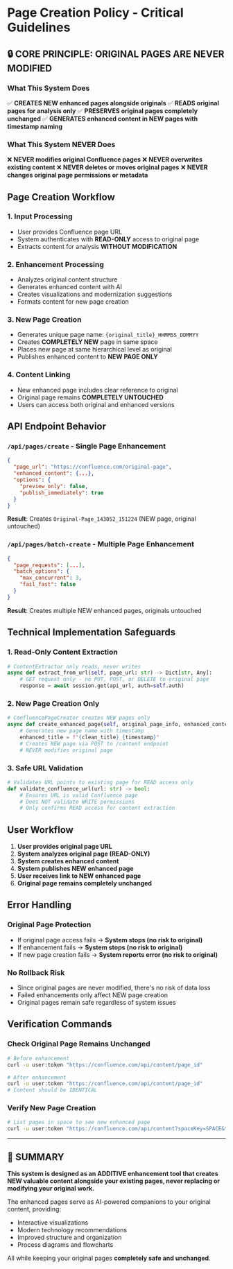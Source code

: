 # Page Creation Policy - Critical Guidelines

## 🔒 CORE PRINCIPLE: ORIGINAL PAGES ARE NEVER MODIFIED

### What This System Does
✅ **CREATES NEW enhanced pages alongside originals**
✅ **READS original pages for analysis only**
✅ **PRESERVES original pages completely unchanged**
✅ **GENERATES enhanced content in NEW pages with timestamp naming**

### What This System NEVER Does
❌ **NEVER modifies original Confluence pages**
❌ **NEVER overwrites existing content**
❌ **NEVER deletes or moves original pages**
❌ **NEVER changes original page permissions or metadata**

## Page Creation Workflow

### 1. Input Processing
- User provides Confluence page URL
- System authenticates with **READ-ONLY** access to original page
- Extracts content for analysis **WITHOUT MODIFICATION**

### 2. Enhancement Processing
- Analyzes original content structure
- Generates enhanced content with AI
- Creates visualizations and modernization suggestions
- Formats content for new page creation

### 3. New Page Creation
- Generates unique page name: `{original_title}_HHMMSS_DDMMYY`
- Creates **COMPLETELY NEW** page in same space
- Places new page at same hierarchical level as original
- Publishes enhanced content to **NEW PAGE ONLY**

### 4. Content Linking
- New enhanced page includes clear reference to original
- Original page remains **COMPLETELY UNTOUCHED**
- Users can access both original and enhanced versions

## API Endpoint Behavior

### `/api/pages/create` - Single Page Enhancement
```json
{
  "page_url": "https://confluence.com/original-page",
  "enhanced_content": {...},
  "options": {
    "preview_only": false,
    "publish_immediately": true
  }
}
```

**Result**: Creates `Original-Page_143052_151224` (NEW page, original untouched)

### `/api/pages/batch-create` - Multiple Page Enhancement
```json
{
  "page_requests": [...],
  "batch_options": {
    "max_concurrent": 3,
    "fail_fast": false
  }
}
```

**Result**: Creates multiple NEW enhanced pages, originals untouched

## Technical Implementation Safeguards

### 1. Read-Only Content Extraction
```python
# ContentExtractor only reads, never writes
async def extract_from_url(self, page_url: str) -> Dict[str, Any]:
    # GET request only - no PUT, POST, or DELETE to original page
    response = await session.get(api_url, auth=self.auth)
```

### 2. New Page Creation Only
```python
# ConfluencePageCreator creates NEW pages only
async def create_enhanced_page(self, original_page_info, enhanced_content):
    # Generates new page name with timestamp
    enhanced_title = f"{clean_title}_{timestamp}"
    # Creates NEW page via POST to /content endpoint
    # NEVER modifies original page
```

### 3. Safe URL Validation
```python
# Validates URL points to existing page for READ access only
def validate_confluence_url(url: str) -> bool:
    # Ensures URL is valid Confluence page
    # Does NOT validate WRITE permissions
    # Only confirms READ access for content extraction
```

## User Workflow

1. **User provides original page URL**
2. **System analyzes original page (READ-ONLY)**
3. **System creates enhanced content**
4. **System publishes NEW enhanced page**
5. **User receives link to NEW enhanced page**
6. **Original page remains completely unchanged**

## Error Handling

### Original Page Protection
- If original page access fails → **System stops (no risk to original)**
- If enhancement fails → **System stops (no risk to original)**
- If new page creation fails → **System reports error (no risk to original)**

### No Rollback Risk
- Since original pages are never modified, there's no risk of data loss
- Failed enhancements only affect NEW page creation
- Original pages remain safe regardless of system issues

## Verification Commands

### Check Original Page Remains Unchanged
```bash
# Before enhancement
curl -u user:token "https://confluence.com/api/content/page_id"

# After enhancement  
curl -u user:token "https://confluence.com/api/content/page_id"
# Content should be IDENTICAL
```

### Verify New Page Creation
```bash
# List pages in space to see new enhanced page
curl -u user:token "https://confluence.com/api/content?spaceKey=SPACE&title=Original_Title_*"
```

---

## 🎯 SUMMARY

**This system is designed as an ADDITIVE enhancement tool that creates NEW valuable content alongside your existing pages, never replacing or modifying your original work.**

The enhanced pages serve as AI-powered companions to your original content, providing:
- Interactive visualizations
- Modern technology recommendations  
- Improved structure and organization
- Process diagrams and flowcharts

All while keeping your original pages **completely safe and unchanged**.
